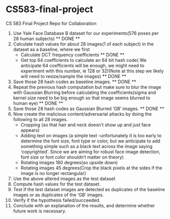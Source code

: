 # CS583-final-project
CS 583 Final Project Repo for Collaboration


1. Use Yale Face Database B dataset for our experiments(576 poses per 28 human subjects) ** DONE **
2. Calculate hash values for about 28 images(1 of each subject) in the dataset as a baseline, where we first
	* Calculate DCT frequency coefficients ** DONE **
	* Get top 64 coefficients to calculate an 64 bit hash code( We anticipate 64 coefficients will be enough, we might need to experiment with this number, ie 128 or 32)(Note at this step we likely will need to resize/sample the images) ** DONE **
3. Save those 28 hash codes as baseline images. ** DONE **
4. Repeat the previous hash computation but make sure to blur the image with Gaussian Blurring before calculating the coefficients(sigma and kernel size need to be big enough so that image seems blurred to human eye) ** DONE **
5. Save those 28 hash codes as Gaussian Blurred ‘GB’ images. ** DONE **
6. Now create the malicious content/adversarial attacks by doing the following to all 28 images.
	* Cropping (so that hair and neck doesn’t show up and just face appears) 
	* Adding text on images (a simple text -unfortunately it is too early to determine the font size, font type or color, but we anticipate to add something simple such as a black text across the image saying ‘copyrighted’. Since we are aiming for robust face image detection, font size or font color shouldn’t matter on theory)
	* Rotating images 180 degrees(so upside down)
	* Rotating images 45 degrees(Crop the black pixels at the sides if the image is no longer rectangular)
7. Use the above altered images as the test dataset
8. Compute hash values for the test dataset.
9. Test if the test dataset images are detected as duplicates of the baseline images or as duplicates of the ‘GB’ images.
10. Verify if the hypothesis failed/succeeded.
11. Conclude with an explanation of the results, and determine whether future work is necessary.

